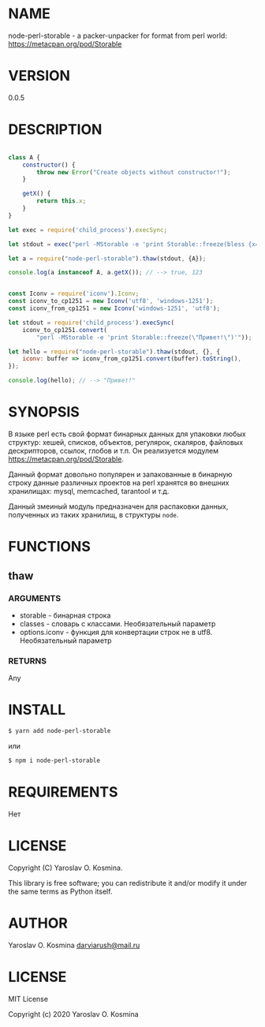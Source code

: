 # NAME

node-perl-storable - а packer-unpacker for format from perl world: https://metacpan.org/pod/Storable

# VERSION

0.0.5

# DESCRIPTION

```js

class A {
    constructor() {
	    throw new Error("Create objects without constructor!");
    }

    getX() {
	    return this.x;
    }
}

let exec = require('child_process').execSync;

let stdout = exec("perl -MStorable -e 'print Storable::freeze(bless {x=>123}, A)'");

let a = require("node-perl-storable").thaw(stdout, {A});

console.log(a instanceof A, a.getX()); // --> true, 123

```

```js

const Iconv = require('iconv').Iconv;
const iconv_to_cp1251 = new Iconv('utf8', 'windows-1251');
const iconv_from_cp1251 = new Iconv('windows-1251', 'utf8');

let stdout = require('child_process').execSync(
    iconv_to_cp1251.convert(
        "perl -MStorable -e 'print Storable::freeze(\"Привет!\")'"));

let hello = require("node-perl-storable").thaw(stdout, {}, {
    iconv: buffer => iconv_from_cp1251.convert(buffer).toString(),
});

console.log(hello); // --> "Привет!"

```

# SYNOPSIS

В языке perl есть свой формат бинарных данных для упаковки любых структур: хешей, списков, объектов, регулярок, скаляров, файловых дескрипторов, ссылок, глобов и т.п. Он реализуется модулем https://metacpan.org/pod/Storable.

Данный формат довольно популярен и запакованные в бинарную строку данные различных проектов на perl хранятся во внешних хранилищах: mysql, memcached, tarantool и т.д.

Данный змеиный модуль предназначен для распаковки данных, полученных из таких хранилищ, в структуры `node`. 

# FUNCTIONS

## thaw

### ARGUMENTS

- storable - бинарная строка
- classes - словарь с классами. Необязательный параметр
- options.iconv - функция для конвертации строк не в utf8. Необязательный параметр

### RETURNS

Any

# INSTALL

```sh
$ yarn add node-perl-storable
```

или

```sh
$ npm i node-perl-storable
```

# REQUIREMENTS

Нет

# LICENSE

Copyright (C) Yaroslav O. Kosmina.

This library is free software; you can redistribute it and/or modify
it under the same terms as Python itself.

# AUTHOR

Yaroslav O. Kosmina <darviarush@mail.ru>

# LICENSE

MIT License

Copyright (c) 2020 Yaroslav O. Kosmina



